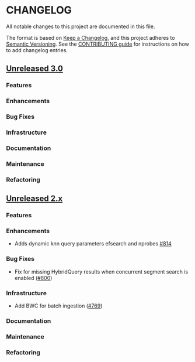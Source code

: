 # CHANGELOG
All notable changes to this project are documented in this file.

The format is based on [Keep a Changelog](https://keepachangelog.com/en/1.0.0/), and this project adheres to [Semantic Versioning](https://semver.org/spec/v2.0.0.html). See the [CONTRIBUTING guide](./CONTRIBUTING.md#Changelog) for instructions on how to add changelog entries.

## [Unreleased 3.0](https://github.com/opensearch-project/neural-search/compare/2.x...HEAD)
### Features
### Enhancements
### Bug Fixes
### Infrastructure
### Documentation
### Maintenance
### Refactoring

## [Unreleased 2.x](https://github.com/opensearch-project/neural-search/compare/2.15...2.x)
### Features
### Enhancements
* Adds dynamic knn query parameters efsearch and nprobes [#814](https://github.com/opensearch-project/neural-search/pull/814/)
### Bug Fixes
- Fix for missing HybridQuery results when concurrent segment search is enabled ([#800](https://github.com/opensearch-project/neural-search/pull/800))
### Infrastructure
- Add BWC for batch ingestion ([#769](https://github.com/opensearch-project/neural-search/pull/769))
### Documentation
### Maintenance
### Refactoring
